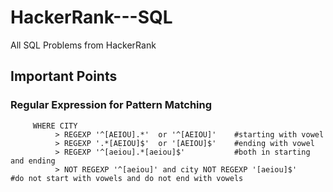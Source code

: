 # HackerRank---SQL
All SQL Problems from HackerRank

## Important Points ## 

### Regular Expression for Pattern Matching ###
                 
         WHERE CITY 
              > REGEXP '^[AEIOU].*'  or '^[AEIOU]'    #starting with vowel
              > REGEXP '.*[AEIOU]$'  or '[AEIOU]$'    #ending with vowel
              > REGEXP '^[aeiou].*[aeiou]$'           #both in starting and ending
              > NOT REGEXP '^[aeiou]' and city NOT REGEXP '[aeiou]$'     #do not start with vowels and do not end with vowels
                
                
